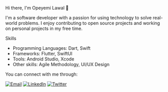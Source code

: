 Hi there, I'm Opeyemi Lawal 👋

I'm a software developer with a passion for using technology to solve real-world problems. I enjoy contributing to open source projects and working on personal projects in my free time.

Skills

- Programming Languages: Dart, Swift
- Frameworks: Flutter, SwiftUI
- Tools: Android Studio, Xcode
- Other skills: Agile Methodology, UI/UX Design

You can connect with me through:

[![Email](https://example.com/email-logo.png)](mailto:devlonoah@gmail.com)
[![LinkedIn](https://example.com/linkedin-logo.png)](https://www.linkedin.com/in/onoah)
[![Twitter](https://example.com/twitter-logo.png)](https://www.twitter.com/devlonoah)
